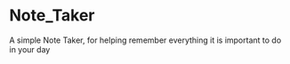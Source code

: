 # Note_Taker
A simple Note Taker, for helping remember everything it is important to do in your day
